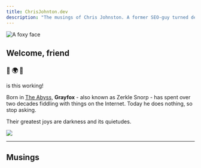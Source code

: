 ```yaml
---
title: ChrisJohnton.dev
description: "The musings of Chris Johnston. A former SEO-guy turned developer trying to find his place in the development world."
---
```

<img
  id="foxy"
  src="/images/ChrisJohnston.jpg height=250px width=250px"
  alt="A foxy face">

## Welcome, friend

### :purple_heart: :earth_africa: :purple_heart:


is this working!

Born in [The Abyss](https://en.wikipedia.org/wiki/Edmonton), **Grayfox** - also known as Zerkle Snorp - has spent over two decades fiddling with things on the Internet. Today he does nothing, so stop asking.

Their greatest joys are darkness and its quietudes.

<img src="/images/partywizard.gif">

---

## Musings